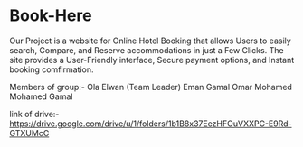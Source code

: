 # Book-Here
Our Project is a website for Online Hotel Booking that allows Users to easily search, Compare, and Reserve accommodations in just a Few Clicks. The site provides a User-Friendly interface, Secure payment options, and Instant booking comfirmation. 

Members of group:-
Ola Elwan (Team Leader)
Eman Gamal
Omar Mohamed
Mohamed Gamal


link of drive:-    https://drive.google.com/drive/u/1/folders/1b1B8x37EezHFOuVXXPC-E9Rd-GTXUMcC
 
